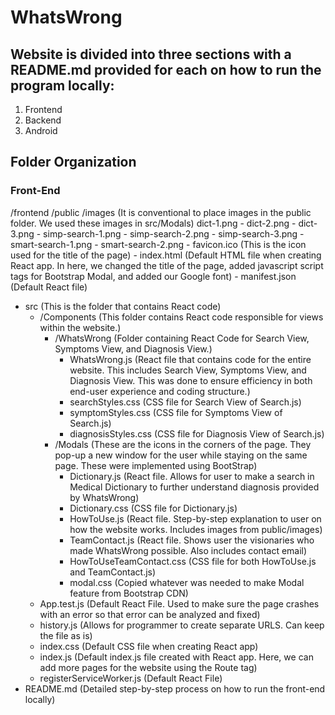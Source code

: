 # WhatsWrong

## Website is divided into three sections with a README.md provided for each on how to run the program locally:
1. Frontend
2. Backend
3. Android

## Folder Organization

### Front-End

 /frontend
  /public
  	 /images (It is conventional to place images in the public folder. We used these images in src/Modals)
  	   dict-1.png
  	  - dict-2.png
  	  - dict-3.png
  	  - simp-search-1.png
  	  - simp-search-2.png
  	  - simp-search-3.png
  	  - smart-search-1.png
  	  - smart-search-2.png
  	- favicon.ico (This is the icon used for the title of the page)
  	- index.html (Default HTML file when creating React app. In here, we changed the title of the page, added javascript script tags for Bootstrap Modal, and added our Google font)
  	- manifest.json (Default React file)
  - src (This is the folder that contains React code)
  	- /Components (This folder contains React code responsible for views within the website.)
  	  - /WhatsWrong (Folder containing React Code for Search View, Symptoms View, and Diagnosis View.)
  	  	- WhatsWrong.js (React file that contains code for the entire website. This includes Search View, Symptoms View, and Diagnosis View. This was done to ensure efficiency in both end-user experience and coding structure.)
  	  	- searchStyles.css (CSS file for Search View of Search.js)
  	  	- symptomStyles.css (CSS file for Symptoms View of Search.js)
  	  	- diagnosisStyles.css (CSS file for Diagnosis View of Search.js)
  	  - /Modals (These are the icons in the corners of the page. They pop-up a new window for the user while staying on the same page. These were implemented using BootStrap)
  	  	- Dictionary.js (React file. Allows for user to make a search in Medical Dictionary to further understand diagnosis provided by WhatsWrong)
  	  	- Dictionary.css (CSS file for Dictionary.js)
  	  	- HowToUse.js (React file. Step-by-step explanation to user on how the website works. Includes images from public/images)
  	  	- TeamContact.js (React file. Shows user the visionaries who made WhatsWrong possible. Also includes contact email)
  	  	- HowToUseTeamContact.css (CSS file for both HowToUse.js and TeamContact.js)
  	  	- modal.css (Copied whatever was needed to make Modal feature from Bootstrap CDN)
  	- App.test.js (Default React File. Used to make sure the page crashes with an error so that error can be analyzed and fixed)
  	- history.js (Allows for programmer to create separate URLS. Can keep the file as is)
  	- index.css (Default CSS file when creating React app)
  	- index.js (Default index.js file created with React app. Here, we can add more pages for the website using the Route tag)
  	- registerServiceWorker.js (Default React File)
  - README.md (Detailed step-by-step process on how to run the front-end locally)